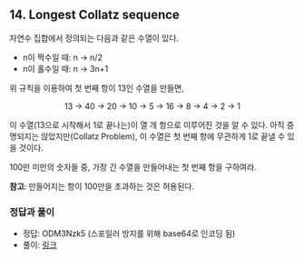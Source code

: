 ## 14. Longest Collatz sequence

자연수 집합에서 정의되는 다음과 같은 수열이 있다.

* n이 짝수일 때: n &rarr; n/2
* n이 홀수일 때: n &rarr; 3n+1

위 규칙을 이용하여 첫 번째 항이 13인 수열을 만들면,

<p align="center">
  13 &rarr; 40 &rarr; 20 &rarr; 10 &rarr; 5 &rarr; 16 &rarr; 8 &rarr; 4 &rarr; 2 &rarr; 1
</p>

이 수열(13으로 시작해서 1로 끝나는)이 열 개 항으로 이루어진 것을 알 수 있다. 아직 증명되지는 않았지만(Collatz Problem), 이 수열은 첫 번째 항에 무관하게 1로 끝낼 수 있을 것이다.

100만 미만의 숫자들 중, 가장 긴 수열을 만들어내는 첫 번째 항을 구하여라.

**참고**: 만들어지는 항이 100만을 초과하는 것은 허용된다.

### 정답과 풀이

* 정답: ODM3Nzk5 (스포일러 방지를 위해 base64로 인코딩 됨)
* 풀이: [링크](./explanation.md)
